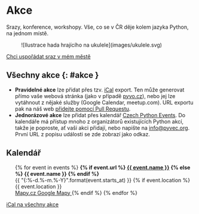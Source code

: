 # Akce

<div class="lead" markdown="1">
Srazy, konference, workshopy. Vše, co se v ČR děje kolem jazyka Python, na jednom místě.
</div>

<figure class="sm" markdown="1">
![Ilustrace hada hrajícího na ukulele](images/ukulele.svg)
</figure>

[Chci uspořádat sraz v mém městě](https://docs.pyvec.org/guides/meetup.html)

## Všechny akce {: #akce }

-   **Pravidelné akce** lze přidat přes tzv.
    [iCal](https://cs.wikipedia.org/wiki/ICalendar) export. Ten může
    generovat přímo vaše webová stránka (jako v případě
    [pyvo.cz](https://pyvo.cz)), nebo jej lze vytáhnout z nějaké služby
    (Google Calendar, meetup.com). URL exportu pak na náš web [přidejte pomocí Pull Requestu](https://github.com/pyvec/python.cz/edit/master/pythoncz/static/data/events_feeds.yml).
-   **Jednorázové akce** lze přidat přes kalendář [Czech Python Events](https://calendar.google.com/calendar/embed?src=kfdeelic1a13jsp7jvai861vfs%40group.calendar.google.com&ctz=Europe%2FPrague).
    Do kalendáře má přístup mnoho z organizátorů existujících Python
    akcí, takže je poproste, ať vaši akci přidají, nebo napište na
    <info@pyvec.org>. První URL z popisu události se zde zobrazí jako
    odkaz.

## Kalendář

<ul>
{% for event in events %}
    <li{% if event.is_tentative %} class="tentative"{% endif %}>
        <strong>
            {% if event.url %}
                <a href="{{ event.url }}">{{ event.name }}</a>
            {% else %}
                {{ event.name }}
            {% endif %}
        </strong>
        <br>
        {{ "{:%-d.%-m.%-Y}".format(event.starts_at) }}
        {% if event.location %}
            <br>{{ event.location }}
            <br>
            <a href="https://mapy.cz/zakladni?q={{ event.location|urlencode }}" target="_blank" rel="noopener">
                Mapy.cz
            </a>
            <a href="https://www.google.com/maps?q={{ event.location|urlencode }}" target="_blank" rel="noopener">
                Google Mapy
            </a>
        {% endif %}
    </li>
{% endfor %}
</ul>

[iCal na všechny akce](/events.ics)
